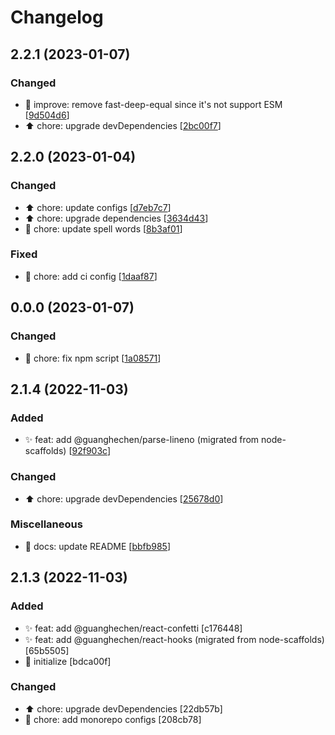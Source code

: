 # Changelog

<a name="2.2.1"></a>
## 2.2.1 (2023-01-07)

### Changed

- 🎨 improve: remove fast-deep-equal since it&#x27;s not support ESM [[9d504d6](https://github.com/guanghechen/react-kit/commit/9d504d6ca03704e8dab695fa46e5fb25ebe0c06b)]
- ⬆️ chore: upgrade devDependencies [[2bc00f7](https://github.com/guanghechen/react-kit/commit/2bc00f7ef1e0b9307bc36ca6f8fec323d56fdaa8)]


<a name="2.2.0"></a>
## 2.2.0 (2023-01-04)

### Changed

- ⬆️ chore: update configs [[d7eb7c7](https://github.com/guanghechen/react-kit/commit/d7eb7c70ae05b745461a136dbfe6dcae69fa6ce8)]
- ⬆️ chore: upgrade dependencies [[3634d43](https://github.com/guanghechen/react-kit/commit/3634d430bd74d5e529984f407b12ab341e4accd2)]
- 🔧 chore: update spell words [[8b3af01](https://github.com/guanghechen/react-kit/commit/8b3af01a6069708af661d7fb39b321e7776c8647)]

### Fixed

- 💚 chore: add ci config [[1daaf87](https://github.com/guanghechen/react-kit/commit/1daaf875f1da40cc34646c62c6cabc010276e98d)]


<a name="0.0.0"></a>
## 0.0.0 (2023-01-07)

### Changed

- 🔧 chore: fix npm script [[1a08571](https://github.com/guanghechen/react-kit/commit/1a08571390abe2e59b889752b0f75dd7793c9503)]


<a name="2.1.4"></a>
## 2.1.4 (2022-11-03)

### Added

- ✨ feat: add @guanghechen/parse-lineno (migrated from node-scaffolds) [[92f903c](https://github.com/guanghechen/react-kit/commit/92f903c2fb00e109744c4488c8b77638c74ed8df)]

### Changed

- ⬆️ chore: upgrade devDependencies [[25678d0](https://github.com/guanghechen/react-kit/commit/25678d05327080ca47b12f1544302995ba5ecf04)]

### Miscellaneous

- 📝 docs: update README [[bbfb985](https://github.com/guanghechen/react-kit/commit/bbfb9858731859f5fd63f4fd402219a5be2c22e2)]


<a name="2.1.3"></a>
## 2.1.3 (2022-11-03)

### Added

- ✨ feat: add @guanghechen/react-confetti [c176448]
- ✨ feat: add @guanghechen/react-hooks (migrated from node-scaffolds) [65b5505]
- 🎉 initialize [bdca00f]

### Changed

- ⬆️ chore: upgrade devDependencies [22db57b]
- 🔧 chore: add monorepo configs [208cb78]
